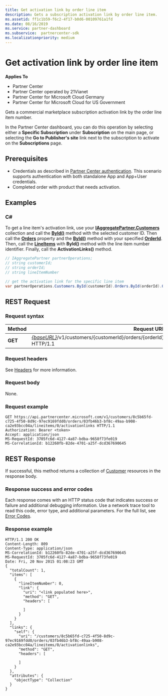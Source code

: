 ```yaml
---
title: Get activation link by order line item
description: Gets a subscription activation link by order line item.
ms.assetid: ff1c1b59-f6c2-4f17-b0d6-00109761a1fd
ms.date: 08/16/2019
ms.service: partner-dashboard
ms.subservice:  partnercenter-sdk
ms.localizationpriority: medium
---
```

# Get activation link by order line item

**Applies To**

- Partner Center
- Partner Center operated by 21Vianet
- Partner Center for Microsoft Cloud Germany
- Partner Center for Microsoft Cloud for US Government

Gets a commercial marketplace subscription activation link by the order line item number.

In the Partner Center dashboard, you can do this operation by selecting either a **Specific Subscription** under **Subscription** on the main page, or selecting the **Go to Publisher's site** link next to the subscription to activate on the **Subscriptions** page.

## <span id="Prerequisites"/><span id="prerequisites"/><span id="PREREQUISITES"/>Prerequisites

- Credentials as described in [Partner Center authentication](partner-center-authentication.md). This scenario supports authentication with both standalone App and App+User credentials.
- Completed order with product that needs activation.

## <span id="Examples"/><span id="examples"><span id="EXAMPLES"/>Examples

### C#

To get a line item's activation link, use your [**IAggregatePartner.Customers**](https://docs.microsoft.com/dotnet/api/microsoft.store.partnercenter.ipartner.customers) collection and call the [**ById()**](https://docs.microsoft.com/dotnet/api/microsoft.store.partnercenter.customers.icustomercollection.byid) method with the selected customer ID. Then call the [**Orders**](https://docs.microsoft.com/dotnet/api/microsoft.store.partnercenter.customers.icustomer.orders) property and the [**ById()**](https://docs.microsoft.com/dotnet/api/microsoft.store.partnercenter.orders.iordercollection.byid) method with your specified  [**OrderId**](https://docs.microsoft.com/dotnet/api/microsoft.store.partnercenter.models.orders.order.id). Then, call the [**LineItems**](https://docs.microsoft.com/dotnet/api/microsoft.store.partnercenter.orders.iordercollection.get) with **ById()** method with the line item number identifier.  Finally, call the **ActivationLinks()** method.

```csharp
// IAggregatePartner partnerOperations;
// string customerId;
// string orderId;
// string lineItemNumber

// get the activation link for the specific line item
var partnerOperations.Customers.ById(customerId).Orders.ById(orderId).OrderLineItems.ById(lineItemNumber).ActivationLinks();
```

## <span id="REST_Request"/><span id="rest_request"/><span id="REST_REQUEST"/>REST Request

### Request syntax

| Method  | Request URI                                                                                                                               |
|---------|-------------------------------------------------------------------------------------------------------------------------------------------|
| **GET** | [*{baseURL}*](partner-center-rest-urls.md)/v1/customers/{customerId}/orders/{orderId}/lineitems/{lineItemNumber}/activationlinks HTTP/1.1 |

### Request headers

See [Headers](headers.md) for more information.

### Request body

None.

### Request example

```http
GET https://api.partnercenter.microsoft.com/v1/customers/8c5b65fd-c725-4f50-8d9c-97ec9169fdd0/orders/03fb46b3-bf8c-49aa-b908-ca2e93bcc04a/lineitems/0/activationlinks HTTP/1.1
Authorization: Bearer <token>
Accept: application/json
MS-RequestId: 3705fc6d-4127-4a87-bdba-9658f73fe019
MS-CorrelationId: b12260fb-82de-4701-a25f-dcd367690645
```

## <span id="REST_Response"/><span id="rest_response"/><span id="REST_RESPONSE"/>REST Response

If successful, this method returns a collection of [Customer](customer-resources.md#customer) resources in the response body.

### Response success and error codes

Each response comes with an HTTP status code that indicates success or failure and additional debugging information. Use a network trace tool to read this code, error type, and additional parameters. For the full list, see [Error Codes](error-codes.md).

### Response example

```http
HTTP/1.1 200 OK
Content-Length: 809
Content-Type: application/json
MS-CorrelationId: b12260fb-82de-4701-a25f-dcd367690645
MS-RequestId: 3705fc6d-4127-4a87-bdba-9658f73fe019
Date: Fri, 20 Nov 2015 01:08:23 GMT
{
  "totalCount": 1,
  "items": [
    {
      "lineItemNumber": 0,
      "link": {
        "uri": "<link populated here>",
        "method": "GET",
        "headers": [

        ]
      }
    }
  ],
  "links": {
    "self": {
      "uri": "/customers/8c5b65fd-c725-4f50-8d9c-97ec9169fdd0/orders/03fb46b3-bf8c-49aa-b908-ca2e93bcc04a/lineitems/0/activationlinks",
      "method": "GET",
      "headers": [

      ]
    }
  },
  "attributes": {
    "objectType": "Collection"
  }
}
```
